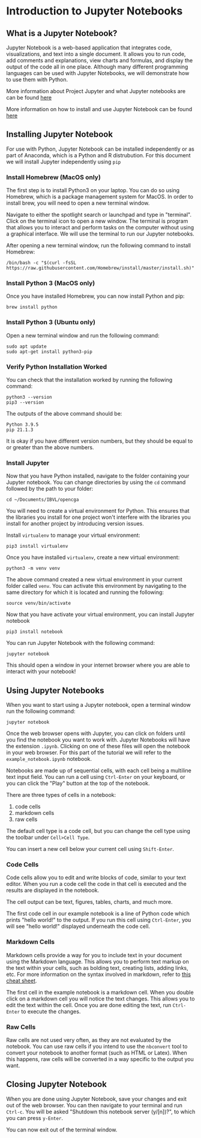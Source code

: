 # Introduction to Jupyter Notebooks
## What is a Jupyter Notebook?
Jupyter Notebook is a web-based application that integrates code, visualizations, and text into a single document. It allows you to run code, add comments and explanations, view charts and formulas, and display the output of the code all in one place. Although many different programming languages can be used with Jupyter Notebooks, we will demonstrate how to use them with Python. 

More information about Project Jupyter and what Jupyter notebooks are can be found [here](https://jupyter.org/)

More information on how to install and use Jupyter Notebook can be found [here](https://jupyter-notebook.readthedocs.io/en/stable/)


## Installing Jupyter Notebook 
For use with Python, Jupyter Notebook can be installed independently or as part of Anaconda, which is a Python and R distrubution. For this document we will install Jupyter independently using `pip`


### Install Homebrew (MacOS only)
The first step is to install Python3 on your laptop. You can do so using Homebrew, which is a package management system for MacOS. In order to install brew, you will need to open a new terminal window. 

Navigate to either the spotlight search or launchpad and type in "terminal". Click on the terminal icon to open a new window. The terminal is program that allows you to interact and perform tasks on the computer without using a graphical interface. We will use the terminal to run our Jupyter notebooks. 

After opening a new terminal window, run the following command to install Homebrew:
```
/bin/bash -c "$(curl -fsSL https://raw.githubusercontent.com/Homebrew/install/master/install.sh)"
```


### Install Python 3 (MacOS only)
Once you have installed Homebrew, you can now install Python and pip:
```
brew install python
```


### Install Python 3 (Ubuntu only)
Open a new terminal window and run the following command:
```
sudo apt update
sudo apt-get install python3-pip
```


### Verify Python Installation Worked
You can check that the installation worked by running the following command:
```
python3 --version
pip3 --version
```

The outputs of the above command should be:
```
Python 3.9.5
pip 21.1.3
```

It is okay if you have different version numbers, but they should be equal to or greater than the above numbers. 


### Install Jupyter
Now that you have Python installed, navigate to the folder containing your Jupyter notebook. You can change directories by using the `cd` command followed by the path to your folder:
```
cd ~/Documents/IBVL/opencga
```

You will need to create a virtual environment for Python. This ensures that the libraries you install for one project won't interfere with the libraries you install for another project by introducing version issues. 

Install `virtualenv` to manage your virtual environment:
```
pip3 install virtualenv
```

Once you have installed `virtualenv`, create a new virtual environment:
```
python3 -m venv venv
```

The above command created a new virtual environment in your current folder called `venv`. You can activate this environment by navigating to the same directory for which it is located and running the following:
```
source venv/bin/activate
```

Now that you have activate your virtual environment, you can install Jupyter notebook
```
pip3 install notebook
```

You can run Jupyter Notebook with the following command:
```
jupyter notebook
```

This should open a window in your internet browser where you are able to interact with your notebook!


## Using Jupyter Notebooks
When you want to start using a Jupyter notebook, open a terminal window run the following command:
```
jupyter notebook
```

Once the web browser opens with Jupyter, you can click on folders until you find the notebook you want to work with. Jupyter Notebooks will have the extension `.ipynb`. Clicking on one of these files will open the notebook in your web browser. For this part of the tutorial we will refer to the `example_notebook.ipynb` notebook. 

Notebooks are made up of sequential cells, with each cell being a multiline text input field. You can run a cell using `Ctrl-Enter` on your keyboard, or you can click the "Play" button at the top of the notebook. 

There are three types of cells in a notebook:
1. code cells
2. markdown cells
3. raw cells

The default cell type is a code cell, but you can change the cell type using the toolbar under `Cell>Cell Type`.

You can insert a new cell below your current cell using `Shift-Enter`.

### Code Cells
Code cells allow you to edit and write blocks of code, similar to your text editor. When you run a code cell the code in that cell is executed and the results are displayed in the notebook. 

The cell output can be text, figures, tables, charts, and much more. 

The first code cell in our example notebook is a line of Python code which prints "hello world!" to the output. If you run this cell using `Ctrl-Enter`, you will see "hello world!" displayed underneath the code cell.  

### Markdown Cells
Markdown cells provide a way for you to include text in your document using the Markdown language. This allows you to perform text markup on the text within your cells, such as bolding text, creating lists, adding links, etc. For more information on the syntax involved in markdown, refer to [this cheat sheet](https://github.com/adam-p/markdown-here/wiki/Markdown-Cheatsheet). 

The first cell in the example notebook is a markdown cell. When you double click on a markdown cell you will notice the text changes. This allows you to edit the text within the cell. Once you are done editing the text, run `Ctrl-Enter` to execute the changes.

### Raw Cells
Raw cells are not used very often, as they are not evaluated by the notebook. You can use raw cells if you intend to use the `nbconvert` tool to convert your notebook to another format (such as HTML or Latex). When this happens, raw cells will be converted in a way specific to the output you want. 


## Closing Jupyter Notebook
When you are done using Jupyter Notebook, save your changes and exit out of the web browser. You can then navigate to your terminal and run `Ctrl-c`. You will be asked "Shutdown this notebook server (y/[n])?", to which you can press `y-Enter`.

You can now exit out of the terminal window.